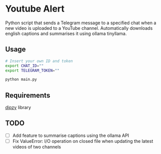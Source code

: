 # Youtube Alert

Python script that sends a Telegram message to a specified chat when a new video is uploaded to a YouTube channel. Automatically downloads english captions and summarises it using ollama tinyllama.

## Usage

``` bash
# Insert your own ID and token
export CHAT_ID=""
export TELEGRAM_TOKEN=""

python main.py
```

## Requirements

[dipzy](https://github.com/uuaxe/dipzy) library

## TODO

- [ ] Add feature to summarise captions using the ollama API
- [ ] Fix ValueError: I/O operation on closed file when updating the latest videos of two channels
